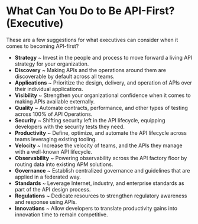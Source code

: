 # What Can You Do to Be API-First? (Executive)
These are a few suggestions for what executives can consider when it comes to becoming API-first?

- **Strategy** ~ Invest in the people and process to move forward a living API strategy for your organization.
- **Discovery** ~ Making APIs and the operations around them are discoverable by default across all teams.
- **Applications** ~ Prioritize the design, delivery, and operation of APIs over their individual applications.
- **Visibility** ~ Strengthen your organizational confidence when it comes to making APIs available externally.
- **Quality** ~ Automate contracts, performance, and other types of testing across 100% of API Operations.
- **Security** ~ Shifting security left in the API lifecycle, equipping developers with the security tests they need.
- **Productivity** ~ Define, optimize, and automate the API lifecycle across teams leveraging existing tooling.
- **Velocity** ~ Increase the velocity of teams, and the APIs they manage with a well-known API lifecycle.
- **Observability** ~ Powering observability across the API factory floor by routing data into existing APM solutions.
- **Governance** ~ Establish centralized governance and guidelines that are applied in a federated way.
- **Standards** ~ Leverage Internet, industry, and enterprise standards as part of the API design process.
- **Regulations** ~ Dedicate resources to strengthen regulatory awareness and response using APIs.
- **Innovations** ~ Allow developers to translate productivity gains into innovation time to remain competitive.


